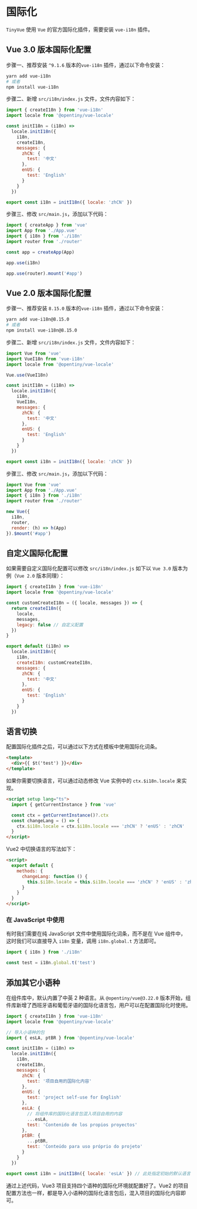 # 国际化

`TinyVue` 使用 `Vue` 的官方国际化插件，需要安装 `vue-i18n` 插件。

## Vue 3.0 版本国际化配置

步骤一、推荐安装 `^9.1.6` 版本的`vue-i18n` 插件，通过以下命令安装：

```bash
yarn add vue-i18n
# 或者
npm install vue-i18n
```

步骤二、新增 `src/i18n/index.js` 文件，文件内容如下：

```js
import { createI18n } from 'vue-i18n'
import locale from '@opentiny/vue-locale'

const initI18n = (i18n) =>
  locale.initI18n({
    i18n,
    createI18n,
    messages: {
      zhCN: {
        test: '中文'
      },
      enUS: {
        test: 'English'
      }
    }
  })

export const i18n = initI18n({ locale: 'zhCN' })
```

步骤三、修改 `src/main.js`，添加以下代码：

```js
import { createApp } from 'vue'
import App from './App.vue'
import { i18n } from './i18n'
import router from './router'

const app = createApp(App)

app.use(i18n)

app.use(router).mount('#app')
```

## Vue 2.0 版本国际化配置

步骤一、推荐安装 `8.15.0` 版本的`vue-i18n` 插件，通过以下命令安装：

```bash
yarn add vue-i18n@8.15.0
# 或者
npm install vue-i18n@8.15.0
```

步骤二、新增 `src/i18n/index.js` 文件，文件内容如下：

```js
import Vue from 'vue'
import VueI18n from 'vue-i18n'
import locale from '@opentiny/vue-locale'

Vue.use(VueI18n)

const initI18n = (i18n) =>
  locale.initI18n({
    i18n,
    VueI18n,
    messages: {
      zhCN: {
        test: '中文'
      },
      enUS: {
        test: 'English'
      }
    }
  })

export const i18n = initI18n({ locale: 'zhCN' })
```

步骤三、修改 `src/main.js`，添加以下代码：

```js
import Vue from 'vue'
import App from './App.vue'
import { i18n } from './i18n'
import router from './router'

new Vue({
  i18n,
  router,
  render: (h) => h(App)
}).$mount('#app')
```

## 自定义国际化配置

如果需要自定义国际化配置可以修改 `src/i18n/index.js` 如下以 `Vue 3.0` 版本为例（`Vue 2.0` 版本同理）：

```js
import { createI18n } from 'vue-i18n'
import locale from '@opentiny/vue-locale'

const customCreateI18n = ({ locale, messages }) => {
  return createI18n({
    locale,
    messages,
    legacy: false // 自定义配置
  })
}

export default (i18n) =>
  locale.initI18n({
    i18n,
    createI18n: customCreateI18n,
    messages: {
      zhCN: {
        test: '中文'
      },
      enUS: {
        test: 'English'
      }
    }
  })
```

## 语言切换

配置国际化插件之后，可以通过以下方式在模板中使用国际化词条。

```html
<template>
  <div>{{ $t('test') }}</div>
</template>
```

如果你需要切换语言，可以通过动态修改 Vue 实例中的 `ctx.$i18n.locale` 来实现。

```html
<script setup lang="ts">
  import { getCurrentInstance } from 'vue'

  const ctx = getCurrentInstance()?.ctx
  const changeLang = () => {
    ctx.$i18n.locale = ctx.$i18n.locale === 'zhCN' ? 'enUS' : 'zhCN'
  }
</script>
```

Vue2 中切换语言的写法如下：

```html
<script>
  export default {
    methods: {
      changeLang: function () {
        this.$i18n.locale = this.$i18n.locale === 'zhCN' ? 'enUS' : 'zhCN'
      }
    }
  }
</script>
```

### 在 JavaScript 中使用

有时我们需要在纯 JavaScript 文件中使用国际化词条，而不是在 Vue 组件中，这时我们可以直接导入 `i18n` 变量，调用 `i18n.global.t` 方法即可。

```js
import { i18n } from './i18n'

const test = i18n.global.t('test')
```

## 添加其它小语种

在组件库中，默认内置了中英 2 种语言。从 `@opentiny/vue@3.22.0` 版本开始，组件库新增了西班牙语和葡萄牙语的国际化语言包，用户可以在配置国际化时使用。

```js {18-26}
import { createI18n } from 'vue-i18n'
import locale from '@opentiny/vue-locale'

// 导入小语种的包
import { esLA, ptBR } from '@opentiny/vue-locale'

const initI18n = (i18n) =>
  locale.initI18n({
    i18n,
    createI18n,
    messages: {
      zhCN: {
        test: '项目自用的国际化内容'
      },
      enUS: {
        test: 'project self-use for English'
      },
      esLA: {
        // 将组件库的国际化语言包混入项目自用的内容
        ...esLA,
        test: 'Contenido de los propios proyectos'
      },
      ptBR: {
        ...ptBR,
        test: 'Conteúdo para uso próprio do projeto'
      }
    }
  })

export const i18n = initI18n({ locale: 'esLA' }) // 此处指定初始的默认语言
```

通过上述代码，Vue3 项目支持四个语种的国际化环境就配置好了。Vue2 的项目配置方法也一样，都是导入小语种的国际化语言包后，混入项目的国际化内容即可。
